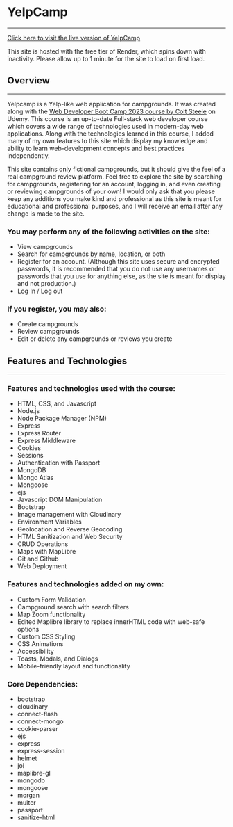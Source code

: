 # YelpCamp
---

[Click here to visit the live version of YelpCamp](https://yelpcamp-tykm.onrender.com/about/)

This site is hosted with the free tier of Render, which spins down with inactivity. Please allow up to 1 minute for the site to load on first load.

## Overview
---

Yelpcamp is a Yelp-like web application for campgrounds. It was created along with the [Web Developer Boot Camp 2023 course by Colt Steele](https://www.udemy.com/course/the-web-developer-bootcamp/) on Udemy. This course is an up-to-date Full-stack web developer course which covers a wide range of technologies used in modern-day web applications. Along with the technologies learned in this course, I added many of my own features to this site which display my knowledge and ability to learn web-development concepts and best practices independently.

This site contains only fictional campgrounds, but it should give the feel of a real campground review platform. Feel free to explore the site by searching for campgrounds, registering for an account, logging in, and even creating or reviewing campgrounds of your own! I would only ask that you please keep any additions you make kind and professional as this site is meant for educational and professional purposes, and I will receive an email after any change is made to the site.

### You may perform any of the following activities on the site:
- View campgrounds
- Search for campgrounds by name, location, or both
- Register for an account. (Although this site uses secure and encrypted passwords, it is recommended that you do not use any usernames or passwords that you use for anything else, as the site is meant for display and not production.)
- Log In / Log out

### If you register, you may also:
- Create campgrounds
- Review campgrounds
- Edit or delete any campgrounds or reviews you create

## Features and Technologies
---

### Features and technologies used with the course:
- HTML, CSS, and Javascript
- Node.js
- Node Package Manager (NPM)
- Express
- Express Router
- Express Middleware
- Cookies
- Sessions
- Authentication with Passport
- MongoDB
- Mongo Atlas
- Mongoose
- ejs
- Javascript DOM Manipulation
- Bootstrap
- Image management with Cloudinary
- Environment Variables
- Geolocation and Reverse Geocoding
- HTML Sanitization and Web Security
- CRUD Operations
- Maps with MapLibre
- Git and Github
- Web Deployment

### Features and technologies added on my own:
- Custom Form Validation
- Campground search with search filters
- Map Zoom functionality
- Edited Maplibre library to replace innerHTML code with web-safe options
- Custom CSS Styling
- CSS Animations
- Accessibility
- Toasts, Modals, and Dialogs
- Mobile-friendly layout and functionality

### Core Dependencies:
- bootstrap
- cloudinary
- connect-flash
- connect-mongo
- cookie-parser
- ejs
- express
- express-session
- helmet
- joi
- maplibre-gl
- mongodb
- mongoose
- morgan
- multer
- passport
- sanitize-html
